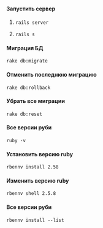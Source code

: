#### Запустить сервер
1. `rails server`

2. `rails s`

#### Миграция БД
`rake db:migrate`

#### Отменить последнюю миграцию
`rake db:rollback`

#### Убрать все миграции
`rake db:reset`

#### Все версии руби
`ruby -v`

#### Установить версию ruby
`rbennv install 2.58`

#### Изменить версию ruby
`rbennv shell 2.5.8`

#### Все версии руби
`rbennv install --list`
